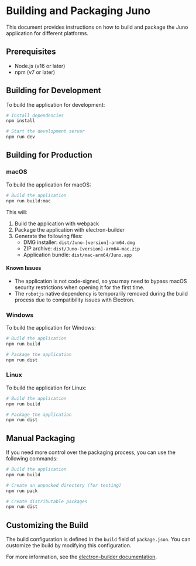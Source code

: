 # Building and Packaging Juno

This document provides instructions on how to build and package the Juno application for different platforms.

## Prerequisites

- Node.js (v16 or later)
- npm (v7 or later)

## Building for Development

To build the application for development:

```bash
# Install dependencies
npm install

# Start the development server
npm run dev
```

## Building for Production

### macOS

To build the application for macOS:

```bash
# Build the application
npm run build:mac
```

This will:
1. Build the application with webpack
2. Package the application with electron-builder
3. Generate the following files:
   - DMG installer: `dist/Juno-[version]-arm64.dmg`
   - ZIP archive: `dist/Juno-[version]-arm64-mac.zip`
   - Application bundle: `dist/mac-arm64/Juno.app`

#### Known Issues

- The application is not code-signed, so you may need to bypass macOS security restrictions when opening it for the first time.
- The `robotjs` native dependency is temporarily removed during the build process due to compatibility issues with Electron.

### Windows

To build the application for Windows:

```bash
# Build the application
npm run build

# Package the application
npm run dist
```

### Linux

To build the application for Linux:

```bash
# Build the application
npm run build

# Package the application
npm run dist
```

## Manual Packaging

If you need more control over the packaging process, you can use the following commands:

```bash
# Build the application
npm run build

# Create an unpacked directory (for testing)
npm run pack

# Create distributable packages
npm run dist
```

## Customizing the Build

The build configuration is defined in the `build` field of `package.json`. You can customize the build by modifying this configuration.

For more information, see the [electron-builder documentation](https://www.electron.build/). 